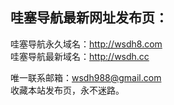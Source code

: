 <div id="readme" class="Box-body readme blob js-code-block-container p-5 p-xl-6 gist-border-0">
    <article class="markdown-body entry-content container-lg" itemprop="text"><h1>哇塞导航最新网址发布页：</h1>
哇塞导航永久域名：<a href="http://wsdh8.com" rel="nofollow">http://wsdh8.com</a><br>
哇塞导航最新域名：<a href="http://wsdh.cc" rel="nofollow">http://wsdh.cc</a><br>
<p>唯一联系邮箱：<a href="mailto:wsdh988@gmail.com">wsdh988@gmail.com</a><br>
收藏本站发布页，永不迷路。</p>
</article>
  </div>
